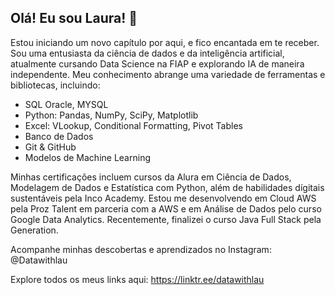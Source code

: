## Olá! Eu sou Laura! 🌟
Estou iniciando um novo capítulo por aqui, e fico encantada em te receber. Sou uma entusiasta da ciência de dados e da inteligência artificial, atualmente cursando Data Science na FIAP e explorando IA de maneira independente. Meu conhecimento abrange uma variedade de ferramentas e bibliotecas, incluindo:

- SQL Oracle, MYSQL
- Python: Pandas, NumPy, SciPy, Matplotlib 
- Excel: VLookup, Conditional Formatting, Pivot Tables
- Banco de Dados
- Git & GitHub 
- Modelos de Machine Learning

Minhas certificações incluem cursos da Alura em Ciência de Dados, Modelagem de Dados e Estatística com Python, além de habilidades dígitais sustentáveis pela Inco Academy. Estou me desenvolvendo em Cloud AWS pela Proz Talent em parceria com a AWS e em Análise de Dados pelo curso Google Data Analytics. Recentemente, finalizei o curso Java Full Stack pela Generation.

Acompanhe minhas descobertas e aprendizados no Instagram: @Datawithlau

Explore todos os meus links aqui: https://linktr.ee/datawithlau

